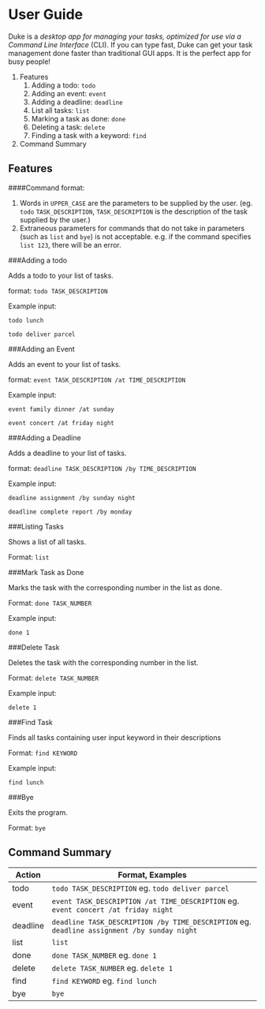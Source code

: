 # User Guide

Duke is a *desktop app for managing your tasks, optimized for use via a Command Line Interface* (CLI). If you can type
fast, Duke can get your task management done faster than traditional GUI apps. It is the perfect app for busy people!

1. Features
   1. Adding a todo: `todo`
   2. Adding an event: `event`
   3. Adding a deadline: `deadline`
   4. List all tasks: `list`
   5. Marking a task as done: `done`
   6. Deleting a task: `delete`
   7. Finding a task with a keyword: `find`
2. Command Summary
## Features
####Command format:
1. Words in `UPPER_CASE` are the parameters to be supplied by the user. (eg. `todo` `TASK_DESCRIPTION`, `TASK_DESCRIPTION` is 
the description of the 
task supplied by the user.)
2. Extraneous parameters for commands that do not take in parameters (such as `list` and `bye`) is not acceptable.
   e.g. if the command specifies `list 123`, there will be an error.

###Adding a todo

Adds a todo to your list of tasks.

format: `todo TASK_DESCRIPTION`

Example input:

`todo lunch`

`todo deliver parcel`

###Adding an Event

Adds an event to your list of tasks.

format: `event TASK_DESCRIPTION /at TIME_DESCRIPTION`

Example input:

`event family dinner /at sunday`

`event concert /at friday night`

###Adding a Deadline

Adds a deadline to your list of tasks.

format: `deadline TASK_DESCRIPTION /by TIME_DESCRIPTION`

Example input:

`deadline assignment /by sunday night`

`deadline complete report /by monday`

###Listing Tasks

Shows a list of all tasks.

Format: `list`

###Mark Task as Done

Marks the task with the corresponding number in the list as done.

Format: `done TASK_NUMBER`

Example input:

`done 1`

###Delete Task

Deletes the task with the corresponding number in the list.

Format: `delete TASK_NUMBER`

Example input:

`delete 1`

###Find Task

Finds all tasks containing user input keyword in their descriptions

Format: `find KEYWORD`

Example input:

`find lunch`

###Bye

Exits the program.

Format: `bye`

## Command Summary
Action | Format, Examples
------ | ----------------
todo | `todo TASK_DESCRIPTION` eg. `todo deliver parcel`
event | `event TASK_DESCRIPTION /at TIME_DESCRIPTION` eg. `event concert /at friday night`
deadline | `deadline TASK_DESCRIPTION /by TIME_DESCRIPTION` eg. `deadline assignment /by sunday night`
list | `list`
done | `done TASK_NUMBER` eg. `done 1`
delete | `delete TASK_NUMBER` eg. `delete 1`
find | `find KEYWORD` eg. `find lunch`
bye | `bye`